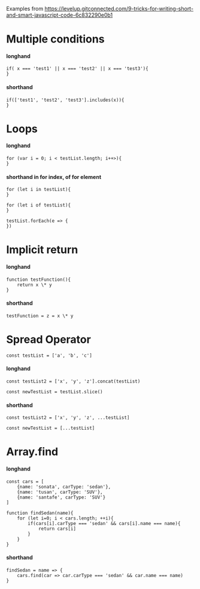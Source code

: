 Examples from https://levelup.gitconnected.com/9-tricks-for-writing-short-and-smart-javascript-code-6c832290e0b1

# Multiple conditions

#### longhand

    if( x === 'test1' || x === 'test2' || x === 'test3'){
    }

#### shorthand

    if(['test1', 'test2', 'test3'].includes(x)){
    }

# Loops

#### longhand

    for (var i = 0; i < testList.length; i++>){
    }

#### shorthand in for index, of for element

    for (let i in testList){
    }

    for (let i of testList){
    }

    testList.forEach(e => {
    })

# Implicit return

#### longhand

    function testFunction(){
        return x \* y
    }

#### shorthand

    testFunction = z = x \* y

# Spread Operator

    const testList = ['a', 'b', 'c']

#### longhand

    const testList2 = ['x', 'y', 'z'].concat(testList)

    const newTestList = testList.slice()

#### shorthand

    const testList2 = ['x', 'y', 'z', ...testList]

    const newTestList = [...testList]

# Array.find

#### longhand

    const cars = [
        {name: 'sonata', carType: 'sedan'},
        {name: 'tusan', carType: 'SUV'},
        {name: 'santafe', carType: 'SUV'}
    ]

    function findSedan(name){
        for (let i=0; i < cars.length; ++i){
            if(cars[i].carType === 'sedan' && cars[i].name === name){
                return cars[i]
            }
        }
    }

#### shorthand

    findSedan = name => {
        cars.find(car => car.carType === 'sedan' && car.name === name)
    }
